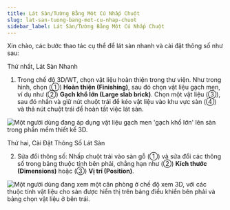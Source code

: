 ```yaml
---
title: Lát Sàn/Tường Bằng Một Cú Nhấp Chuột
slug: lat-san-tuong-bang-mot-cu-nhap-chuot
sidebar_label: Lát Sàn/Tường Bằng Một Cú Nhấp Chuột
---
```


Xin chào, các bước thao tác cụ thể để lát sàn nhanh và cài đặt thông số như sau:

Thứ nhất, Lát Sàn Nhanh

1. Trong chế độ 3D/WT, chọn vật liệu hoàn thiện trong thư viện. Như trong hình, chọn (①) **Hoàn thiện (Finishing)**, sau đó chọn vật liệu gạch men, ví dụ như (②) **Gạch khổ lớn (Large slab brick)**. Chọn một vật liệu (③), sau đó nhấn và giữ nút chuột trái để kéo vật liệu vào khu vực sàn (④) và thả nút chuột trái để hoàn tất việc lát sàn.

![Một người dùng đang áp dụng vật liệu gạch men 'gạch khổ lớn' lên sàn trong phần mềm thiết kế 3D.](https://storage.googleapis.com/jegavn_kb/images/6bbd37cf-c209-46c0-bfdb-5b533be65865.png)

Thứ hai, Cài Đặt Thông Số Lát Sàn

2. Sửa đổi thông số: Nhấp chuột trái vào sàn gỗ (①) và sửa đổi các thông số trong bảng thuộc tính bên phải, chẳng hạn như (②) **Kích thước (Dimensions)** hoặc (③) **Vị trí (Position)**.

![Một người dùng đang xem một căn phòng ở chế độ xem 3D, với các thuộc tính vật liệu cho sàn được hiển thị trên bảng điều khiển bên phải và bảng chọn vật liệu ở bên trái.](https://storage.googleapis.com/jegavn_kb/images/25a6e266-f897-44af-b784-5f92d8c48f20.png)